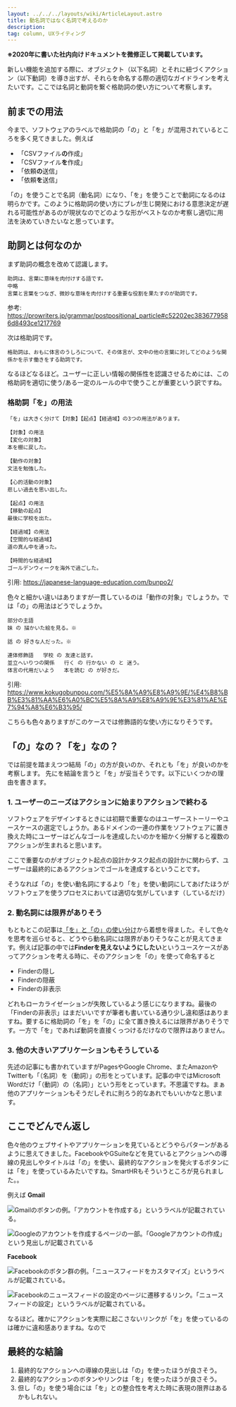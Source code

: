 ```yaml
---
layout: ../../../layouts/wiki/ArticleLayout.astro
title: 動名詞ではなく名詞で考えるのか
description:
tag: column, UXライティング
---
```

**※2020年に書いた社内向けドキュメントを微修正して掲載しています。**

新しい機能を追加する際に、オブジェクト（以下名詞）とそれに紐づくアクション（以下動詞）を導き出すが、それらを命名する際の適切なガイドラインを考えたいです。ここでは名詞と動詞を繋ぐ格助詞の使い方について考察します。

## 前までの用法
今まで、ソフトウェアのラベルで格助詞の「の」と「を」が混用されているところを多く見てきました。例えば

- 「CSVファイル**の**作成」
- 「CSVファイル**を**作成」
- 「依頼**の**送信」
- 「依頼**を**送信」

「の」を使うことで名詞（動名詞）になり、「を」を使うことで動詞になるのは明らかです。このように格助詞の使い方にブレが生じ開発における意思決定が遅れる可能性があるのが現状なのでどのような形がベストなのか考察し適切に用法を決めていきたいなと思っています。

## 助詞とは何なのか
まず助詞の概念を改めて認識します。

```
助詞は、言葉に意味を肉付けする語です。
中略
言葉と言葉をつなぎ、微妙な意味を肉付けする重要な役割を果たすのが助詞です。
```
参考: https://prowriters.jp/grammar/postpositional_particle#c52202ec3836779586d8493ce1217769

次は格助詞です。

```
格助詞は、おもに体言のうしろについて、その体言が、文中の他の言葉に対してどのような関係かを示す働きをする助詞です。
```

なるほどなるほど。ユーザーに正しい情報の関係性を認識させるためには、この格助詞を適切に使う/ある一定のルールの中で使うことが重要という訳ですね。

### 格助詞「を」の用法
```
「を」は大きく分けて【対象】【起点】【経過域】の3つの用法があります。

【対象】の用法
【変化の対象】
本を棚に戻した。

【動作の対象】
文法を勉強した。

【心的活動の対象】
悲しい過去を思い出した。

【起点】の用法
【移動の起点】
最後に学校を出た。

【経過域】の用法
【空間的な経過域】
道の真ん中を通った。

【時間的な経過域】
ゴールデンウィークを海外で過ごした。

```
引用: https://japanese-language-education.com/bunpo2/


色々と細かい違いはありますが一貫しているのは「動作の対象」でしょうか。では「の」の用法はどうでしょうか。

```
部分の主語	
妹 の 描かいた絵を見る。※

話 の 好きな人だった。※

連体修飾語	学校 の 友達と話す。
並立へいりつの関係	行く の 行かない の と 迷う。
体言の代用だいよう	本を読む の が好きだ。
```
引用: https://www.kokugobunpou.com/%E5%8A%A9%E8%A9%9E/%E4%B8%BB%E3%81%AA%E6%A0%BC%E5%8A%A9%E8%A9%9E%E3%81%AE%E7%94%A8%E6%B3%95/

こちらも色々ありますがこのケースでは修飾語的な使い方になりそうです。

## 「の」なの？「を」なの？
では前提を踏まえつつ結局「の」の方が良いのか、それとも「を」が良いのかを考察します。
先にを結論を言うと「を」が妥当そうです。以下にいくつかの理由を書きます。


### 1. ユーザーのニーズはアクションに始まりアクションで終わる
ソフトウェアをデザインするときには初期で重要なのはユーザーストーリーやユースケースの選定でしょうか。あるドメインの一連の作業をソフトウェアに置き換えた時にユーザーはどんなゴールを達成したいのかを細かく分解すると複数のアクションが生まれると思います。

ここで重要なのがオブジェクト起点の設計かタスク起点の設計かに関わらず、ユーザーは最終的にあるアクションでゴールを達成するということです。

そうなれば「の」を使い動名詞にするより「を」を使い動詞にしてあげたほうがソフトウェアを使うプロセスにおいては適切な気がしています（しているだけ）

### 2. 動名詞には限界がありそう
もともとこの記事は[「を」と「の」の使い分け](https://bit.ly/32CJfkY)から着想を得ました。そして色々を思考を巡らせると、どうやら動名詞には限界がありそうなことが見えてきます。例えば記事の中では**Finderを見えないようにしたい**というユースケースがあってアクションを考える時に、そのアクションを「の」を使って命名すると
- Finderの隠し
- Finderの隠蔽
- Finderの非表示

どれもローカライゼーションが失敗しているよう感じになりますね。最後の「Finderの非表示」はまだいいですが筆者も書いている通り少し違和感はありますね。要するに格助詞の「を」を「の」に全て置き換えるには限界がありそうです。一方で「を」であれば動詞を直接くっつけるだけなので限界はありません。

### 3. 他の大きいアプリケーションもそうしている
先述の記事にも書かれていますがPagesやGoogle Chrome、またAmazonやTwitterも「（名詞）を（動詞）」の形をとっています。記事の中ではMicrosoft Wordだけ「（動詞）の（名詞）」という形をとっています。不思議ですね。まぁ他のアプリケーションもそうだしそれに則ろう的なあれでもいいかなと思います。

## ここでどんでん返し
色々他のウェブサイトやアプリケーションを見ているとどうやらパターンがあるように思えてきました。FacebookやGSuiteなどを見ているとアクションへの導線の見出しやタイトルは「の」を使い、最終的なアクションを発火するボタンには「を」を使っているみたいですね。SmartHRもそういうところが見られました。。

例えば
**Gmail**

![Gmailのボタンの例。「アカウントを作成する」というラベルが記載されている。](https://s3-ap-northeast-1.amazonaws.com/kufutools-codimd/uploads/upload_61bf910468bd06884cad2c6121acd8b6.png)

![Googleのアカウントを作成するページの一部。「Googleアカウントの作成」という見出しが記載されている](https://s3-ap-northeast-1.amazonaws.com/kufutools-codimd/uploads/upload_741c06176db76aba149cacef90f6668f.png)

**Facebook**

![Facebookのボタン群の例。「ニュースフィードをカスタマイズ」というラベルが記載されている。](https://s3-ap-northeast-1.amazonaws.com/kufutools-codimd/uploads/upload_a29cf1ae8e14e26fb341c78a2d89287a.png)

![Facebookのニュースフィードの設定のページに遷移するリンク。「ニュースフィードの設定」というラベルが記載されている。](https://s3-ap-northeast-1.amazonaws.com/kufutools-codimd/uploads/upload_16852151966fd53461795ca66bc9f7c7.png)

なるほど。確かにアクションを実際に起こさないリンクが「を」を使っているのは確かに違和感ありますね。なので

## 最終的な結論
1. 最終的なアクションへの導線の見出しは「の」を使ったほうが良さそう。
2. 最終的なアクションのボタンやリンクは「を」を使ったほうが良さそう。
3. 但し「の」を使う場合には「を」との整合性を考えた時に表現の限界はあるかもしれない。